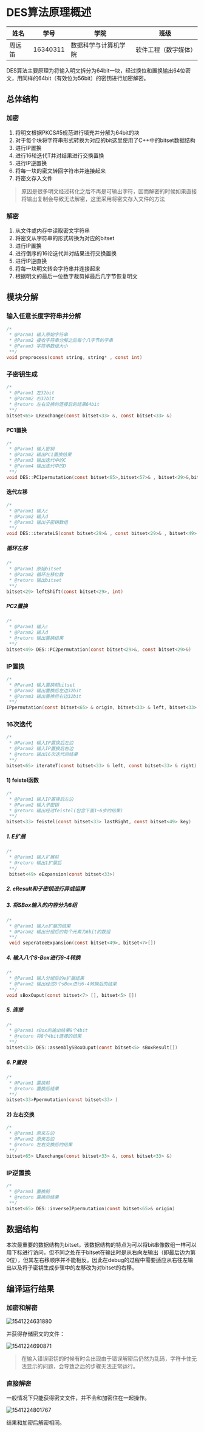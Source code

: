 # DES算法原理概述

| 姓名   | 学号     | 学院                 | 班级                 |
| ------ | -------- | -------------------- | -------------------- |
| 周远笛 | 16340311 | 数据科学与计算机学院 | 软件工程（数字媒体） |

DES算法主要原理为将输入明文拆分为64bit一块，经过换位和置换输出64位密文，用同样的64bit（有效位为56bit）的密钥进行加密解密。

## 总体结构

### 加密

1. 将明文根据PKCS#5规范进行填充并分解为64bit的块
2. 对于每个块将字符串形式转换为对应的bit这里使用了C++中的bitset数据结构
3. 进行IP置换
4. 进行16轮迭代T并对结果进行交换置换
5. 进行IP逆置换
6. 将每一块的密文转回字符串并连接起来
7. 将密文存入文件

> 原因是很多明文经过转化之后不再是可输出字符，因而解密的时候如果直接将输出复制会导致无法解密，这里采用将密文存入文件的方法

### 解密

1. 从文件或内存中读取密文字符串
2. 将密文从字符串的形式转换为对应的bitset
3. 进行IP置换
4. 进行倒序的16论迭代并对结果进行交换置换
5. 进行IP逆直换
6. 将每一块明文转会字符串并连接起来
7. 根据明文的最后一位数字裁剪掉最后几字节恢复明文

## 模块分解

### 输入任意长度字符串并分解

```c
/* 
 * @Param1 输入原始字符串
 * @Param2 接收字符串分解之后每个八字节的字串
 * @Param3 字符串数组大小
 **/
void preprocess(const string, string* , const int)
```

### 子密钥生成

```c
/* 
 * @Param1 左32bit
 * @Param2 右32bit
 * @return 左右交换的连接后的结果64bit
 **/
bitset<65> LRexchange(const bitset<33> &, const bitset<33> &)
```

#### PC1置换

```C
/* 
 * @Param1 输入密钥
 * @Param2 输出PC1置换结果
 * @Param3 输出迭代中的C
 * @Param4 输出迭代中的D
 **/
void DES::PC1permutation(const bitset<65>,bitset<57>& , bitset<29>&,bitset<29>&)
```

#### 迭代左移

```c
/* 
 * @Param1 输入c
 * @Param2 输入d
 * @Param3 输出子密钥数组
 **/
void DES::iterateLS(const bitset<29>& , const bitset<29>& , bitset<49> [])
```

##### 循环左移

```c
/* 
 * @Param1 原始bitset
 * @Param2 循环左移位数
 * @return 输出bitset
 **/
bitset<29> leftShift(const bitset<29>, int)
```

##### PC2置换

```c
/* 
 * @Param1 输入c
 * @Param2 输入d
 * @return 输出置换结果
 **/
bitset<49> DES::PC2permutation(const bitset<29>&, const bitset<29>&) 
```

### IP置换

```c
/* 
 * @Param1 输入置换前bitset
 * @Param2 输出置换后左边32bit
 * @Param3 输出置换后右边32bit
 **/
IPpermutation(const bitset<65> & origin, bitset<33> & left, bitset<33> & right)
```

### 16次迭代

```c
/* 
 * @Param1 输入IP置换后左边
 * @Param2 输入IP置换后右边
 * @return 输出16次迭代后结果
 **/
bitset<65> iterateT(const bitset<33> & left, const bitset<33> & right)
```

#### 1) feistel函数

```c
/* 
 * @Param1 输入IP置换后左边
 * @Param2 输入子密钥
 * @return 输出经过feistel(包含下面1~6步的结果)
 **/
bitset<33> feistel(const bitset<33> lastRight, const bitset<49> key)
```

##### 1. E扩展

```c
/* 
 * @Param1 输入扩展前
 * @return 输出1扩展后
 **/
 bitset<49> eExpansion(const bitset<33>)
```

##### 2. eResult和子密钥进行异或运算

##### 3. 将SBox输入的内容分为8组

```c
/* 
 * @Param1 输入e扩展的结果
 * @Param2 输出分组后的每个元素为6bit的数组
 **/
 void seperateeExpansion(const bitset<49>, bitset<7>[])
```

##### 4. 输入八个S-Box进行6-4转换

```c
/* 
 * @Param1 输入分组后的e扩展结果
 * @Param2 输出经过8个sBox进行6-4转换后的结果
 **/
void sBoxOuput(const bitset<7> [], bitset<5> [])
```

##### 5. 连接

```c
/* 
 * @Param1 sBox的输出结果8个4bit
 * @return 将8个4bit连接的结果
 **/
bitset<33> DES::assemblySBoxOuput(const bitset<5> sBoxResult[])
```

##### 6. P置换

```c
/* 
 * @Param1 置换前
 * @return 置换后结果
 **/
bitset<33>Ppermutation(const bitset<33> )
```

#### 2) 左右交换

```c
/* 
 * @Param1 原来左边
 * @Param2 原来右边
 * @return 左右交换后的结果
 **/
bitset<65> LRexchange(const bitset<33> &, const bitset<33> &)
```

### IP逆置换

```c
/* 
 * @Param1 置换前
 * @return 置换后结果
 **/
bitset<65> DES::inverseIPpermutation(const bitset<65>& origin)
```

## 数据结构

本次最重要的数据结构为bitset，该数据结构的特点为可以将bit串像数组一样可以用下标进行访问，但不同之处在于bitset在输出时是从右向左输出（即最后边为第0位），但其左右移顺序并不能相反。因此在debug的过程中需要适应从右往左输出以及将子密钥生成步骤中的左移改为对bitset的右移。

## 编译运行结果

### 加密和解密

![1541224631880](C:\Users\Sherry\AppData\Roaming\Typora\typora-user-images\1541224631880.png)

并获得存储密文的文件：

![1541224690871](C:\Users\Sherry\AppData\Roaming\Typora\typora-user-images\1541224690871.png)

> 在输入错误密钥的时候有时会出现由于错误解密后仍然为乱码，字符卡住无法显示的问题，会导致之后的步骤无法正常运行。

### 直接解密

一般情况下只能获得密文文件，并不会和加密住在一起操作。

![1541224801767](C:\Users\Sherry\AppData\Roaming\Typora\typora-user-images\1541224801767.png)

结果和加密后解密相同。

